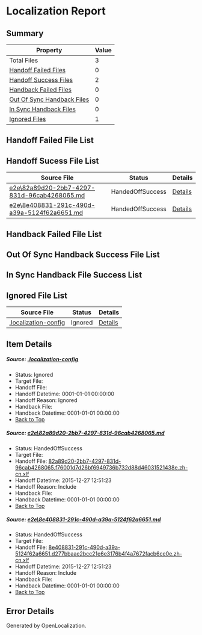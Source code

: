 # <a name='report-top'></a> Localization Report

## Summary
 Property | Value 
 -------- | ----- 
 Total Files | 3
[ Handoff Failed Files ](#handoff-failed-list)| 0
[ Handoff Success Files ](#handoff-success-list)| 2
[ Handback Failed Files ](#handback-failed-list)| 0
[ Out Of Sync Handback Files ](#outofsync-handback-success-list)| 0
[ In Sync Handback Files ](#insync-handback-success-list)| 0
[ Ignored Files ](#ignored-list)| 1

## <a name='handoff-failed-list'></a> Handoff Failed File List

## <a name='handoff-success-list'></a> Handoff Sucess File List
 Source File | Status | Details 
 ----------- | ------ | ------- 
 [e2e\82a89d20-2bb7-4297-831d-96cab4268065.md](https://github.com/OpenLocalizationTest/oltest/blob/472a68c68960c12fd70cf72e57f927bfa70b0f53/e2e/82a89d20-2bb7-4297-831d-96cab4268065.md) | HandedOffSuccess | [Details](#7fc743a45781b42712c130051e05b822a8769c4d1)
 [e2e\8e408831-291c-490d-a39a-5124f62a6651.md](https://github.com/OpenLocalizationTest/oltest/blob/472a68c68960c12fd70cf72e57f927bfa70b0f53/e2e/8e408831-291c-490d-a39a-5124f62a6651.md) | HandedOffSuccess | [Details](#11d408f18c1a0f2d64e6cb0ae2d1d8b9bef194a42)

## <a name='handback-failed-list'></a> Handback Failed File List

## <a name='outofsync-handback-success-list'></a> Out Of Sync Handback Success File List

## <a name='insync-handback-success-list'></a> In Sync Handback File Success List

## <a name='ignored-list'></a> Ignored File List
 Source File | Status | Details 
 ----------- | ------ | ------- 
 [.localization-config](https://github.com/OpenLocalizationTest/oltest/blob/472a68c68960c12fd70cf72e57f927bfa70b0f53/.localization-config) | Ignored | [Details](#1b1b1cababca9a843d46cac6cc08988e221902dd0)

## Item Details
##### <a name='1b1b1cababca9a843d46cac6cc08988e221902dd0'></a> Source: [.localization-config](https://github.com/OpenLocalizationTest/oltest/blob/472a68c68960c12fd70cf72e57f927bfa70b0f53/.localization-config)
* Status: Ignored
* Target File: 
* Handoff File: 
* Handoff Datetime: 0001-01-01 00:00:00
* Handoff Reason: Ignored
* Handback File: 
* Handback Datetime: 0001-01-01 00:00:00
* [Back to Top](#report-top)

##### <a name='7fc743a45781b42712c130051e05b822a8769c4d1'></a> Source: [e2e\82a89d20-2bb7-4297-831d-96cab4268065.md](https://github.com/OpenLocalizationTest/oltest/blob/472a68c68960c12fd70cf72e57f927bfa70b0f53/e2e/82a89d20-2bb7-4297-831d-96cab4268065.md)
* Status: HandedOffSuccess
* Target File: 
* Handoff File: [82a89d20-2bb7-4297-831d-96cab4268065.f76001d7d26bf6949736b732d88d46031521438e.zh-cn.xlf](https://github.com/OpenLocalizationTestOrg/olhandoff/blob/061f22e7580e52f84f5cb2d81a416806c234651d/ol-handoff/OpenLocalizationTestOrg/oltest.zh-cn/qimu/82a89d20-2bb7-4297-831d-96cab4268065.f76001d7d26bf6949736b732d88d46031521438e.zh-cn.xlf)
* Handoff Datetime: 2015-12-27 12:51:23
* Handoff Reason: Include
* Handback File: 
* Handback Datetime: 0001-01-01 00:00:00
* [Back to Top](#report-top)

##### <a name='11d408f18c1a0f2d64e6cb0ae2d1d8b9bef194a42'></a> Source: [e2e\8e408831-291c-490d-a39a-5124f62a6651.md](https://github.com/OpenLocalizationTest/oltest/blob/472a68c68960c12fd70cf72e57f927bfa70b0f53/e2e/8e408831-291c-490d-a39a-5124f62a6651.md)
* Status: HandedOffSuccess
* Target File: 
* Handoff File: [8e408831-291c-490d-a39a-5124f62a6651.d277bbaae2bcc21e6e3176b4f4a7672facb6ce0e.zh-cn.xlf](https://github.com/OpenLocalizationTestOrg/olhandoff/blob/061f22e7580e52f84f5cb2d81a416806c234651d/ol-handoff/OpenLocalizationTestOrg/oltest.zh-cn/qimu/8e408831-291c-490d-a39a-5124f62a6651.d277bbaae2bcc21e6e3176b4f4a7672facb6ce0e.zh-cn.xlf)
* Handoff Datetime: 2015-12-27 12:51:23
* Handoff Reason: Include
* Handback File: 
* Handback Datetime: 0001-01-01 00:00:00
* [Back to Top](#report-top)


## Error Details

Generated by OpenLocalization.
